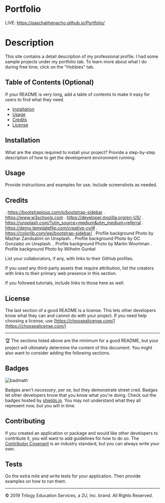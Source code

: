 
# Portfolio
LIVE: https://paschalihenacho.github.io/Portfolio/
# Description
This site contains a detail description of my professional profile.
I had some sample projects under my portfolio tab.
To learn more about what I do during free time, click on the "Hobbies" tab. 


## Table of Contents (Optional)

If your README is very long, add a table of contents to make it easy for users to find what they need.

-   [Installation](#installation)
-   [Usage](#usage)
-   [Credits](#credits)
-   [License](#license)

## Installation

What are the steps required to install your project? Provide a step-by-step description of how to get the development environment running.

## Usage

Provide instructions and examples for use. Include screenshots as needed.

## Credits

. https://bootstrapious.com/p/bootstrap-sidebar
. https://www.w3schools.com
. https://developer.mozilla.org/en-US/
. https://unsplash.com/?utm_source=medium&utm_medium=referral
. https://demo.templateflip.com/creative-cv/#
. https://colorlib.com/wp/bootstrap-sidebar/
. Profile background Photo by Mazhar Zandsalimi on Unsplash.
. Profile background Photo by OC Gonzalez on Unsplash.
. Profile background Photo by Martin Woortman
. Profile background Photo by Wilhelm Gunkel

List your collaborators, if any, with links to their GitHub profiles.

If you used any third-party assets that require attribution, list the creators with links to their primary web presence in this section.

If you followed tutorials, include links to those here as well.

## License

The last section of a good README is a license. This lets other developers know what they can and cannot do with your project. If you need help choosing a license, use [https://choosealicense.com/](https://choosealicense.com/)

---

🏆 The sections listed above are the minimum for a good README, but your project will ultimately determine the content of this document. You might also want to consider adding the following sections.

## Badges

![badmath](https://img.shields.io/github/languages/top/nielsenjared/badmath)

Badges aren't _necessary_, per se, but they demonstrate street cred. Badges let other developers know that you know what you're doing. Check out the badges hosted by [shields.io](https://shields.io/). You may not understand what they all represent now, but you will in time.

## Contributing

If you created an application or package and would like other developers to contribute it, you will want to add guidelines for how to do so. The [Contributor Covenant](https://www.contributor-covenant.org/) is an industry standard, but you can always write your own.

## Tests

Go the extra mile and write tests for your application. Then provide examples on how to run them.

---

© 2019 Trilogy Education Services, a 2U, Inc. brand. All Rights Reserved.
